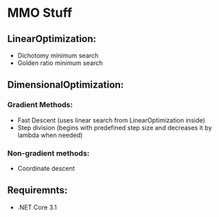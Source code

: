 # MMO Stuff
## LinearOptimization:
- Dichotomy minimum search
- Golden ratio minimum search
## DimensionalOptimization:
### Gradient Methods:
- Fast Descent (uses linear search from LinearOptimization inside)
- Step division (begins with predefined step size and decreases it by lambda when needed)
### Non-gradient methods:
- Coordinate descent

## Requiremnts:
- .NET Core 3.1
